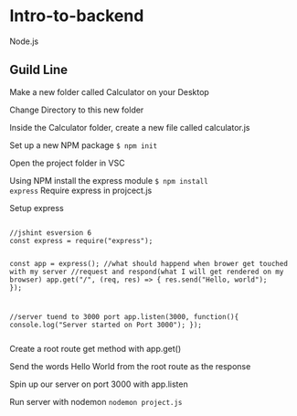 # Intro-to-backend
Node.js

<h2>Guild Line</h2>

Make a new folder called Calculator on your Desktop

Change Directory to this new folder

Inside the Calculator folder, create a new file called calculator.js

Set up a new NPM package
<code>$ npm init</code>

Open the project folder in VSC 

Using NPM install the express module
<code>$ npm install express</code>
Require express in projcect.js

Setup express

<code>
//jshint esversion 6 
const express = require("express");

const app = express();
//what should happend when brower get touched with my server
//request and respond(what I will get rendered on my browser)
app.get("/", (req, res) => {
  res.send("Hello, world");
});

//server tuend to 3000 port
app.listen(3000, function(){
  console.log("Server started on Port 3000");
});

</code>
Create a root route get method with app.get()

Send the words Hello World from the root route as the response

Spin up our server on port 3000 with app.listen

Run server with nodemon
<code>nodemon project.js</code>
